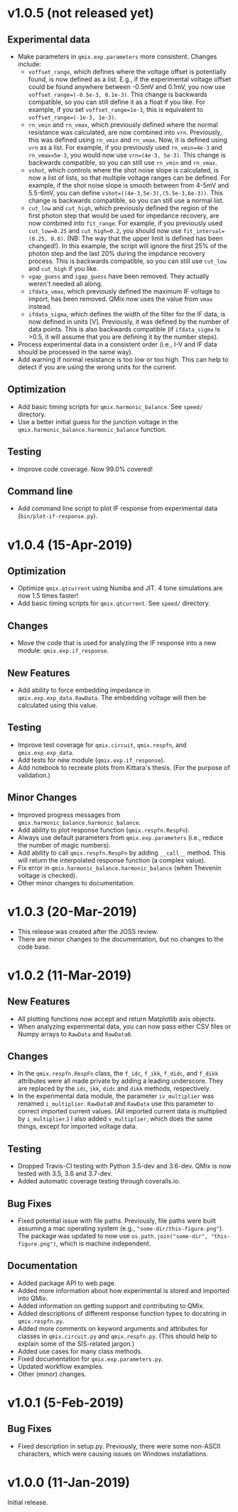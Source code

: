 v1.0.5 (not released yet)
=========================

Experimental data
-----------------

- Make parameters in ``qmix.exp.parameters`` more consistent. Changes include:
    - ``voffset_range``, which defines where the voltage offset is potentially found, is now defined as a list. E.g., if the experimental voltage offset could be found anywhere between -0.5mV and 0.1mV, you now use ``voffset_range=(-0.5e-3, 0.1e-3)``. This change is backwards compatible, so you can still define it as a float if you like. For example, if you set ``voffset_range=1e-3``, this is equivalent to ``voffset_range=(-1e-3, 1e-3)``.
    - ``rn_vmin`` and ``rn_vmax``, which previously defined where the normal resistance was calculated, are now combined into ``vrn``. Previously, this was defined using ``rn_vmin`` and ``rn_vmax``. Now, it is defined using ``vrn`` as a list. For example, if you previously used ``rn_vmin=4e-3`` and ``rn_vmax=5e-3``, you would now use ``vrn=(4e-3, 5e-3)``. This change is backwards compatible, so you can still use ``rn_vmin`` and ``rn_vmax``.
    - ``vshot``, which controls where the shot noise slope is calculated, is now a list of lists, so that multiple voltage ranges can be defined. For example, if the shot noise slope is smooth between from 4-5mV and 5.5-6mV, you can define ``vshot=((4e-3,5e-3),(5.5e-3,6e-3))``. This change is backwards compatible, so you can still use a normal list.
    - ``cut_low`` and ``cut_high``, which previously defined the region of the first photon step that would be used for impedance recovery, are now combined into ``fit_range``. For example, if you previously used ``cut_low=0.25`` and ``cut_high=0.2``, you should now use ``fit_interval=(0.25, 0.8)``. (NB: The way that the upper limit is defined has been changed!). In this example, the script will ignore the first 25% of the photon step and the last 20% during the impdance recovery process. This is backwards compatible, so you can still use ``cut_low`` and ``cut_high`` if you like.
    - ``vgap_guess`` and ``igap_guess`` have been removed. They actually weren't needed all along.
    - ``ifdata_vmax``, which previously defined the maximum IF voltage to import, has been removed. QMix now uses the value from ``vmax`` instead.
    - ``ifdata_sigma``, which defines the width of the filter for the IF data, is now defined in units [V]. Previously, it was defined by the number of data points. This is also backwards compatible (if ``ifdata_sigma`` is >0.5, it will assume that you are defining it by the number steps).
- Process experimental data in a consistent order (i.e., I-V and IF data should be processed in the same way).
- Add warning if normal resistance is too low or too high. This can help to detect if you are using the wrong units for the current.

Optimization
------------

- Add basic timing scripts for ``qmix.harmonic_balance``. See ``speed/`` directory.
- Use a better initial guess for the junction voltage in the ``qmix.harmonic_balance.harmonic_balance`` function.

Testing
-------

- Improve code coverage. Now 99.0% covered!

Command line
------------

- Add command line script to plot IF response from experimental data (``bin/plot-if-response.py``).


v1.0.4 (15-Apr-2019)
====================

Optimization
------------

- Optimize ``qmix.qtcurrent`` using Numba and JIT. 4 tone simulations are now 1.5 times faster!
- Add basic timing scripts for ``qmix.qtcurrent``. See ``speed/`` directory.

Changes
-------

- Move the code that is used for analyzing the IF response into a new module: ``qmix.exp.if_response``.

New Features
------------

- Add ability to force embedding impedance in ``qmix.exp.exp_data.RawData``. The embedding voltage will then be calculated using this value.

Testing
-------

- Improve test coverage for ``qmix.circuit``, ``qmix.respfn``, and ``qmix.exp.exp_data``.
- Add tests for new module (``qmix.exp.if_response``).
- Add notebook to recreate plots from Kittara's thesis. (For the purpose of validation.)

Minor Changes
-------------

- Improved progress messages from ``qmix.harmonic_balance.harmonic_balance``.
- Add ability to plot response function (``qmix.respfn.RespFn``).
- Always use default parameters from ``qmix.exp.parameters`` (i.e., reduce the number of magic numbers).
- Add ability to call ``qmix.respfn.RespFn`` by adding ``__call__`` method. This will return the interpolated response function (a complex value).
- Fix error in ``qmix.harmonic_balance.harmonic_balance`` (when Thevenin voltage is checked).
- Other minor changes to documentation.



v1.0.3 (20-Mar-2019)
====================

- This release was created after the JOSS review.
- There are minor changes to the documentation, but no changes to the code base.



v1.0.2 (11-Mar-2019)
====================

New Features
------------

- All plotting functions now accept and return Matplotlib axis objects.
- When analyzing experimental data, you can now pass either CSV files or Numpy arrays to ``RawData`` and ``RawData0``.

Changes
-------

- In the ``qmix.respfn.RespFn`` class, the ``f_idc``, ``f_ikk``, ``f_didc``, and ``f_dikk`` attributes were all made private by adding a leading underscore. They are replaced by the ``idc``, ``ikk``, ``didc`` and ``dikk`` methods, respectively.
- In the experimental data module, the parameter ``iv_multiplier`` was renamed ``i_multiplier``. ``RawData0`` and ``RawData`` use this parameter to correct imported current values. (All imported current data is multiplied by ``i_multiplier``.) I also added ``v_multiplier``, which does the same things, except for imported voltage data.

Testing
-------

- Dropped Travis-CI testing with Python 3.5-dev and 3.6-dev. QMix is now tested with 3.5, 3.6 and 3.7-dev.
- Added automatic coverage testing through coveralls.io.

Bug Fixes
---------

- Fixed potential issue with file paths. Previously, file paths were built assuming a mac operating system (e.g., ``"some-dir/this-figure.png"``). The package was updated to now use ``os.path.join("some-dir", "this-figure.png")``, which is machine independent.

Documentation
-------------

- Added package API to web page.
- Added more information about how experimental is stored and imported into QMix.
- Added information on getting support and contributing to QMix.
- Added descriptions of different response function types to docstring in ``qmix.respfn.py``.
- Added more comments on keyword arguments and attributes for classes in ``qmix.circuit.py`` and ``qmix.respfn.py``. (This should help to explain some of the SIS-related jargon.)
- Added use cases for many class methods.
- Fixed documentation for ``qmix.exp.parameters.py``.
- Updated workflow examples.
- Other (minor) changes.



v1.0.1 (5-Feb-2019)
===================

Bug Fixes
---------

- Fixed description in setup.py. Previously, there were some non-ASCII characters, which were causing issues on Windows installations.



v1.0.0 (11-Jan-2019)
====================

Initial release.
